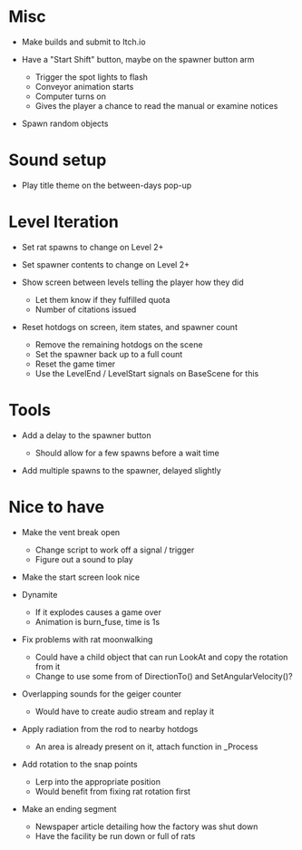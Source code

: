 # Misc
- Make builds and submit to Itch.io

- Have a "Start Shift" button, maybe on the spawner button arm
	- Trigger the spot lights to flash
	- Conveyor animation starts
	- Computer turns on
	- Gives the player a chance to read the manual or examine notices

- Spawn random objects 

# Sound setup
- Play title theme on the between-days pop-up

# Level Iteration
- Set rat spawns to change on Level 2+

- Set spawner contents to change on Level 2+ 

- Show screen between levels telling the player how they did
	- Let them know if they fulfilled quota
	- Number of citations issued 

- Reset hotdogs on screen, item states, and spawner count
	- Remove the remaining hotdogs on the scene
	- Set the spawner back up to a full count
	- Reset the game timer
	- Use the LevelEnd / LevelStart signals on BaseScene for this 

# Tools
- Add a delay to the spawner button
	- Should allow for a few spawns before a wait time 

- Add multiple spawns to the spawner, delayed slightly 

# Nice to have
- Make the vent break open 
	- Change script to work off a signal / trigger
	- Figure out a sound to play 

- Make the start screen look nice

- Dynamite
	- If it explodes causes a game over
	- Animation is burn_fuse, time is 1s

- Fix problems with rat moonwalking
	- Could have a child object that can run LookAt and copy the rotation from it
	- Change to use some from of DirectionTo() and SetAngularVelocity()? 

- Overlapping sounds for the geiger counter
	- Would have to create audio stream and replay it 

- Apply radiation from the rod to nearby hotdogs	
	- An area is already present on it, attach function in _Process

- Add rotation to the snap points
	- Lerp into the appropriate position 
	- Would benefit from fixing rat rotation first 

- Make an ending segment
	- Newspaper article detailing how the factory was shut down
	- Have the facility be run down or full of rats